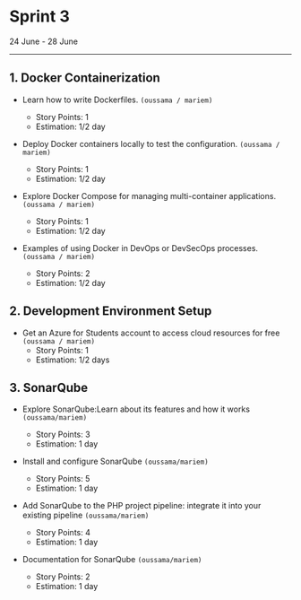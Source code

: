 # Sprint 3

24 June - 28 June

---

## 1. Docker Containerization

- Learn how to write Dockerfiles.
  `(oussama / mariem)`

   - Story Points: 1
   - Estimation: 1/2 day

- Deploy Docker containers locally to test the configuration.
  `(oussama / mariem)`

  - Story Points: 1
  - Estimation: 1/2 day

- Explore Docker Compose for managing multi-container applications.
  `(oussama / mariem)`

  - Story Points: 1
  - Estimation: 1/2 day

- Examples of using Docker in DevOps or DevSecOps processes.
  `(oussama / mariem)`

  - Story Points: 2
  - Estimation: 1/2 day

## 2. Development Environment Setup

- Get an Azure for Students account to access cloud resources for free
  `(oussama / mariem)`
  - Story Points: 1
  - Estimation: 1/2 days

## 3. SonarQube 


- Explore SonarQube:Learn about its features and how it works `(oussama/mariem)`
  
     - Story Points: 3
     - Estimation: 1 day

- Install and configure SonarQube `(oussama/mariem)`
  
   - Story Points: 5
   - Estimation: 1 day

- Add SonarQube to the PHP project pipeline: integrate it into your existing pipeline `(oussama/mariem)`
  
    - Story Points: 4
   - Estimation: 1 day
  
- Documentation for SonarQube `(oussama/mariem)`
  
   - Story Points: 2
   - Estimation: 1 day
